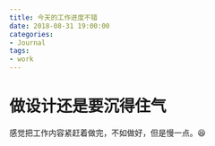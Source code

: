 ```yaml
---
title: 今天的工作进度不错
date: 2018-08-31 19:00:00
categories:
- Journal
tags:
- work
---
```


# 做设计还是要沉得住气
感觉把工作内容紧赶着做完，不如做好，但是慢一点。:laughing: